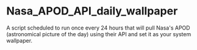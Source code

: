 # Nasa_APOD_API_daily_wallpaper
A script scheduled to run once every 24 hours that will pull Nasa's APOD (astronomical picture of the day) using their API and set it as your system wallpaper.
